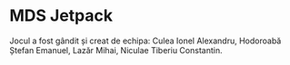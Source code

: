 # MDS Jetpack
Jocul a fost gândit și creat de echipa: Culea Ionel Alexandru, Hodoroabă Ștefan Emanuel, Lazăr Mihai, Niculae Tiberiu Constantin.
